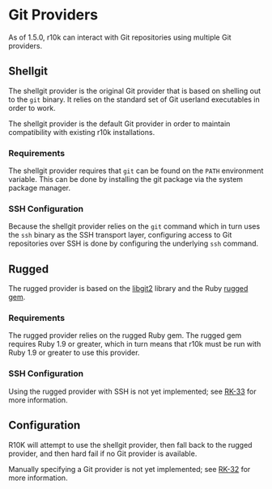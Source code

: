 Git Providers
=============

As of 1.5.0, r10k can interact with Git repositories using multiple Git
providers.

Shellgit
--------

The shellgit provider is the original Git provider that is based on shelling out
to the `git` binary. It relies on the standard set of Git userland executables
in order to work.

The shellgit provider is the default Git provider in order to maintain
compatibility with existing r10k installations.

### Requirements

The shellgit provider requires that `git` can be found on the `PATH` environment
variable. This can be done by installing the git package via the system package
manager.

### SSH Configuration

Because the shellgit provider relies on the `git` command which in turn uses the
`ssh` binary as the SSH transport layer, configuring access to Git repositories
over SSH is done by configuring the underlying `ssh` command.

Rugged
------

The rugged provider is based on the [libgit2](https://github.com/libgit2/libgit2)
library and the Ruby [rugged gem](https://github.com/libgit2/rugged).

### Requirements

The rugged provider relies on the rugged Ruby gem. The rugged gem requires Ruby
1.9 or greater, which in turn means that r10k must be run with Ruby 1.9 or
greater to use this provider.

### SSH Configuration

Using the rugged provider with SSH is not yet implemented; see
[RK-33](https://tickets.puppetlabs.com/browse/RK-33) for more information.

Configuration
-------------

R10K will attempt to use the shellgit provider, then fall back to the rugged
provider, and then hard fail if no Git provider is available.

Manually specifying a Git provider is not yet implemented; see
[RK-32](https://tickets.puppetlabs.com/browse/RK-32) for more information.

